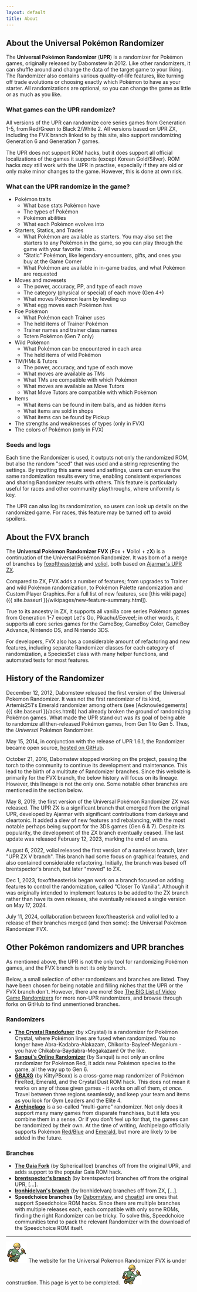```yaml
---
layout: default
title: About
---
```

## About the Universal Pokémon Randomizer

The **Universal Pokémon Randomizer** (**UPR**) is a randomizer for Pokémon games, originally released by Dabomstew in 2012. Like other randomizers, it can shuffle around and change the data of the target game to your liking. The Randomizer also contains various quality-of-life features, like turning off trade evolutions or choosing exactly which Pokémon to have as your starter. All randomizations are optional, so you can change the game as little or as much as you like.

### What games can the UPR randomize?

All versions of the UPR can randomize core series games from Generation 1-5, from Red/Green to Black 2/White 2. All versions based on UPR ZX, including the FVX branch linked to by this site, also support randomizing Generation 6 and Generation 7 games.

The UPR does not support ROM hacks, but it does support all official localizations of the games it supports (except Korean Gold/Silver). ROM hacks *may* still work with the UPR in practise, especially if they are old or only make minor changes to the game. However, this is done at own risk.

### What can the UPR randomize in the game?

- Pokémon traits
	- What base stats Pokémon have
	- The types of Pokémon
	- Pokémon abilities
	- What each Pokémon evolves into
- Starters, Statics, and Trades
	- What Pokémon are available as starters. You may also set the starters to any Pokémon in the game, so you can play through the game with your favorite 'mon.
	- "Static" Pokémon, like legendary encounters, gifts, and ones you buy at the Game Corner
	- What Pokémon are available in in-game trades, and what Pokémon are requested
- Moves and movesets
	- The power, accuracy, PP, and type of each move
	- The category (physical or special) of each move (Gen 4+)
	- What moves Pokémon learn by leveling up
	- What egg moves each Pokémon has
- Foe Pokémon
	- What Pokémon each Trainer uses
	- The held items of Trainer Pokémon
	- Trainer names and trainer class names  
	- Totem Pokémon (Gen 7 only)
- Wild Pokémon
	- What Pokémon can be encountered in each area
	- The held items of wild Pokémon
- TM/HMs & Tutors 
	- The power, accuracy, and type of each move
	- What moves are available as TMs
	- What TMs are compatible with which Pokémon
	- What moves are available as Move Tutors
	- What Move Tutors are compatible with which Pokémon
- Items
	- What items can be found in item balls, and as hidden items
	- What items are sold in shops
	- What items can be found by Pickup
- The strengths and weaknesses of types (only in FVX)
- The colors of Pokémon (only in FVX)

### Seeds and logs

Each time the Randomizer is used, it outputs not only the randomized ROM, but also the random "seed" that was used and a string representing the settings. By inputting this same seed and settings, users can ensure the same randomization results every time, enabling consistent experiences and sharing Randomizer results with others. This feature is particularly useful for races and other community playthroughs, where uniformity is key.

The UPR can also log its randomization, so users can look up details on the randomized game. For races, this feature may be turned off to avoid spoilers.

## About the FVX branch

The **Universal Pokémon Randomizer FVX** (**F**ox + **V**oliol + z**X**) is a continuation of the Universal Pokémon Randomizer. It was born of a merge of branches by [foxoftheasterisk](https://github.com/foxoftheasterisk/UPR-ZX-closer-to-vanilla) and [voliol](https://github.com/voliol/universal-pokemon-randomizer), both based on [Ajarmar's UPR ZX](https://github.com/Ajarmar/universal-pokemon-randomizer-zx).

Compared to ZX, FVX adds a number of features; from upgrades to Trainer and wild Pokémon randomization, to Pokémon Palette randomization and Custom Player Graphics. For a full list of new features, see [this wiki page]({{ site.baseurl }}/wikipages/new-feature-summary.html]).

True to its ancestry in ZX, it supports all vanilla core series Pokémon games from Generation 1-7 except Let's Go, Pikachu!/Eevee!; in other words, it supports all core series games for the GameBoy, GameBoy Color, GameBoy Advance, Nintendo DS, and Nintendo 3DS.

For developers, FVX also has a considerable amount of refactoring and new features, including separate Randomizer classes for each category of randomization, a SpeciesSet class with many helper functions, and automated tests for most features.

## History of the Randomizer
December 12, 2012, Dabomstew released the first version of the Universal Pokemon Randomizer. It was not the first randomizer of its kind, Artemis251's Emerald randomizer among others (see [Acknowledgements]({{ site.baseurl }}/acks.html)) had already broken the ground of randomizing Pokémon games. What made the UPR stand out was its goal of being able to randomize all then-released Pokémon games, from Gen 1 to Gen 5. Thus, the *Universal* Pokémon Randomizer.

May 15, 2014, in conjunction with the release of UPR 1.6.1, the Randomizer became open source, [hosted on GitHub](https://github.com/Dabomstew/universal-pokemon-randomizer). 

October 21, 2016, Dabomstew stopped working on the project, passing the torch to the community to continue its development and maintenance. This lead to the birth of a multitute of Randomizer branches. Since this website is primarily for the FVX branch, the below history will focus on its lineage. However, this lineage is not the only one. Some notable other branches are mentioned in the section below.

May 8, 2019, the first version of the Universal Pokémon Randomizer ZX was released. The UPR ZX is a significant branch that emerged from the original UPR, developed by Ajarmar with significant contributions from darkeye and cleartonic. It added a slew of new features and rebalancing, with the most notable perhaps being support for the 3DS games (Gen 6 & 7). Despite its popularity, the development of the ZX branch eventually ceased. The last update was released February 12, 2023, marking the end of an era.

August 6, 2022, voliol released the first version of a nameless branch, later "UPR ZX V branch". This branch had some focus on graphical features, and also contained considerable refactoring. Initially, the branch was based off brentspector's branch, but later "moved" to ZX.

Dec 1, 2023, foxoftheasterisk began work on a branch focused on adding features to control the randomization, called "Closer To Vanilla". Although it was originally intended to implement features to be added to the ZX branch rather than have its own releases, she eventually released a single version on May 17, 2024.

July 11, 2024, collaboration between foxoftheasterisk and voliol led to a release of their branches merged (and then some): the Universal Pokémon Randomizer FVX.

## Other Pokémon randomizers and UPR branches

As mentioned above, the UPR is not the only tool for randomizing Pokémon games, and the FVX branch is not its only branch. 

Below, a small selection of other randomizers and branches are listed. They have been chosen for being notable and filling niches that the UPR or the FVX branch don't. However, there are more! See [The BIG List of Video Game Randomizers](https://randomizers.debigare.com/) for more non-UPR randomizers, and browse through forks on GitHub to find unmentioned branches. 

### Randomizers

- **[The Crystal Randofuser](https://github.com/xCrystal/crystal-randofuser)** (by xCrystal) is a randomizer for Pokémon Crystal, where Pokémon lines are fused when randomized. You no longer have Abra-Kadabra-Alakazam, Chikorita-Bayleef-Meganium - you have Chikabra-Baydabra-Megakazam! Or the like. 
- **[Sanqui's Online Randomizer](https://sanqui.net/randomizer/)** (by Sanqui) is not only an online randomizer for Pokémon Red, it adds new Pokémon species to the game, all the way up to Gen 6. 
- **[GBAXG](https://kittypboxx.github.io/GBAXG/)** (by KittyPBoxx) is a cross-game map randomizer of Pokémon FireRed, Emerald, and the Crystal Dust ROM hack. This does not mean it works on any of those given games - it works on all of them, *at once*. Travel between three regions seamlessly, and keep your team and items as you look for Gym Leaders and the Elite 4.
- **[Archipelago](https://archipelago.gg/)** is a so-called "multi-game" randomizer. Not only does it support many many games from disparate franchises, but it lets you combine them in a sense. Or if you don't feel up for that, the games can be randomized by their own. At the time of writing, Archipelago officially supports Pokémon [Red/Blue](https://archipelago.gg/games/Pokemon%20Red%20and%20Blue/info/en) and [Emerald](https://archipelago.gg/games/Pokemon%20Emerald/info/en), but more are likely to be added in the future. 

### Branches

- **[The Gaia Fork](https://github.com/sphericalice/universal-pokemon-randomizer)** (by Spherical Ice) branches off from the original UPR, and adds support to the popular Gaia ROM hack.
- **[brentspector's branch]()** (by brentspector) branches off from the original UPR, [...]. 
- **[Ironhidelvan's branch](https://github.com/IronhideIvan/universal-pokemon-randomizer-zx)** (by Ironhidelvan) branches off from ZX, [...].
- **Speedchoice branches** (by [Dabomstew](https://github.com/Dabomstew/UPR-Speedchoice), and [choatix](https://github.com/choatix/zxplus)) are ones that support Speedchoice ROM hacks. Since there are multiple branches with multiple releases each, each compatible with only some ROMs, finding the right Randomizer can be tricky. To solve this, Speedchoice communities tend to pack the relevant Randomizer with the download of the Speedchoice ROM itself.  

--- 

![pixel art depicting a worker in a hard hat holding a wrench](assets/images/under_construction.png) The website for the Universal Pokemon Randomizer FVX is under construction. This page is yet to be completed. ![pixel art depicting a worker in a hard hat holding a wrench](assets/images/under_construction.png)